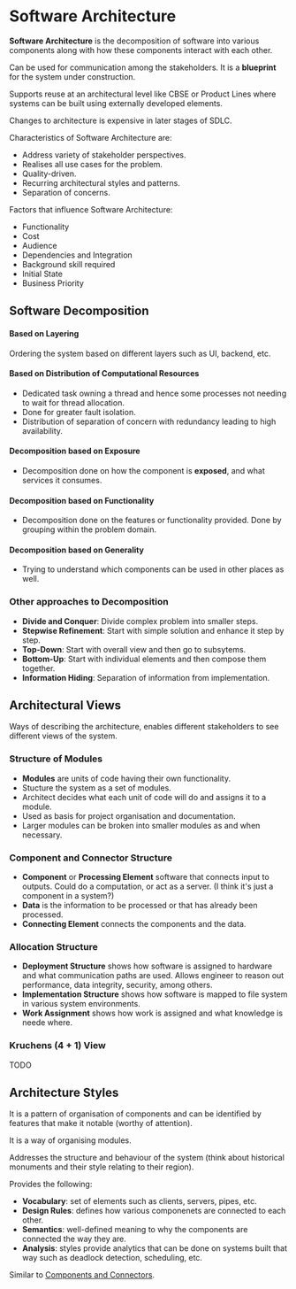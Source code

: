 # Software Architecture

**Software Architecture** is the decomposition of software into various components along with how these components interact with each other.

Can be used for communication among the stakeholders. It is a **blueprint** for the system under construction.

Supports reuse at an architectural level like CBSE or Product Lines where systems can be built using externally developed elements.

Changes to architecture is expensive in later stages of SDLC.

Characteristics of Software Architecture are:

- Address variety of stakeholder perspectives.
- Realises all use cases for the problem.
- Quality-driven.
- Recurring architectural styles and patterns.
- Separation of concerns.

Factors that influence Software Architecture:

- Functionality
- Cost
- Audience
- Dependencies and Integration
- Background skill required
- Initial State
- Business Priority

## Software Decomposition

#### Based on Layering

Ordering the system based on different layers such as UI, backend, etc.

#### Based on Distribution of Computational Resources

- Dedicated task owning a thread and hence some processes not needing to wait for thread allocation.
- Done for greater fault isolation.
- Distribution of separation of concern with redundancy leading to high availability.

#### Decomposition based on Exposure

- Decomposition done on how the component is **exposed**, and what services it consumes.

#### Decomposition based on Functionality

- Decomposition done on the features or functionality provided. Done by grouping within the problem domain.

#### Decomposition based on Generality

- Trying to understand which components can be used in other places as well.

### Other approaches to Decomposition

- **Divide and Conquer**: Divide complex problem into smaller steps.
- **Stepwise Refinement**: Start with simple solution and enhance it step by step.
- **Top-Down**: Start with overall view and then go to subsytems.
- **Bottom-Up**: Start with individual elements and then compose them together.
- **Information Hiding**: Separation of information from implementation.


## Architectural Views

Ways of describing the architecture, enables different stakeholders to see different views of the system. 

### Structure of Modules

- **Modules** are units of code having their own functionality.
- Stucture the system as a set of modules.
- Architect decides what each unit of code will do and assigns it to a module.
- Used as basis for project organisation and documentation.
- Larger modules can be broken into smaller modules as and when necessary.

### Component and Connector Structure

- **Component** or **Processing Element** software that connects input to outputs. Could do a computation, or act as a server. (I think it's just a component in a system?)
- **Data** is the information to be processed or that has already been processed.
- **Connecting Element** connects the components and the data.

### Allocation Structure

- **Deployment Structure** shows how software is assigned to hardware and what communication paths are used. Allows engineer to reason out performance, data integrity, security, among others.
- **Implementation Structure** shows how software is mapped to file system in various system environments.
- **Work Assignment** shows how work is assigned and what knowledge is neede where.

### Kruchens (4 + 1) View

TODO


## Architecture Styles

It is a pattern of organisation of components and can be identified by features that make it notable (worthy of attention).

It is a way of organising modules.

Addresses the structure and behaviour of the system (think about historical monuments and their style relating to their region).

Provides the following:

- **Vocabulary**: set of elements such as clients, servers, pipes, etc.
- **Design Rules**: defines how various componenets are connected to each other.
- **Semantics**: well-defined meaning to why the components are connected the way they are.
- **Analysis**: styles provide analytics that can be done on systems built that way such as deadlock detection, scheduling, etc.

Similar to [Components and Connectors](#Components-and-Connector-Structure).